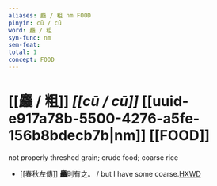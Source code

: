 ```yaml
---
aliases: 麤 / 粗 nm FOOD
pinyin: cū / cū
word: 麤 / 粗
syn-func: nm
sem-feat: 
total: 1
concept: FOOD 
---
```

# [[麤 / 粗]] *[[cū / cū]]*  [[uuid-e917a78b-5500-4276-a5fe-156b8bdecb7b|nm]] [[FOOD]]
not properly threshed grain; crude food; coarse rice
 - [[春秋左傳]] **麤**則有之。 / but I have some coarse.[HXWD](https://hxwd.org/textview.html?location=KR1e0001_tls_012-233a.10)